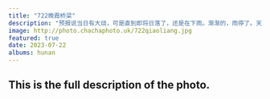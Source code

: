 ```yaml
---
title: "722晚霞桥梁"
description: "预报说当日有大烧，可是直到即将日落了，还是在下雨。渐渐的，雨停了。天边云层还是消散，落下的太阳折射的红光映照在头上的云层，逐渐变化，从黄到红到粉，由腼腆到热烈到绯红，那一场晚霞直到2年后大家还念念不忘。"
image: http://photo.chachaphoto.uk/722qiaoliang.jpg
featured: true
date: 2023-07-22
albums: hunan
---
```


## This is the full description of the photo.
